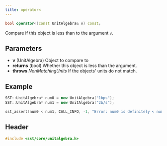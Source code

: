 ```yaml
---
title: operator<
---
```


```cpp
bool operator<(const UnitAlgebra& v) const;
```

Compare if this object is less than to the argument `v`.

## Parameters
* **v** (UnitAlgebra) Object to compare to  
* **returns** (bool) Whether this object is less than the argument.
* **throws** *NonMatchingUnits* If the objects' units do not match.

## Example

```cpp
SST::UnitAlgebra* num0 = new UnitAlgebra("1bps");
SST::UnitAlgebra* num1 = new UnitAlgebra("2b/s");

sst_assert(num0 < num1, CALL_INFO, -1, "Error: num0 is definitely < num1!!");
```

## Header
```cpp
#include <sst/core/unitalgebra.h>
```
